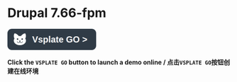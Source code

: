 # Drupal 7.66-fpm

<a href="https://www.vsplate.com/?docker-compose=https://github.com/vsplate/dcenvs/drupal/7.66-fpm"><img alt="VSPLATE GO" src="https://raw.githubusercontent.com/vsplate/images/master/vsgo_btn.png" width="200px"></a>

**Click the `VSPLATE GO` button to launch a demo online / 点击`VSPLATE GO`按钮创建在线环境**